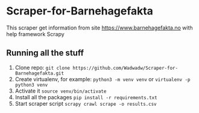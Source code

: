 # Scraper-for-Barnehagefakta
This scraper get information from site https://www.barnehagefakta.no with help framework Scrapy
## Running all the stuff
1. Clone repo: `git clone https://github.com/Wadwadw/Scraper-for-Barnehagefakta.git`
2. Create virtualenv, for example: `python3 -m venv venv` or `virtualenv -p python3 venv`
3. Activate it `source venv/bin/activate`
4. Install all the packages `pip install -r requirements.txt`
5. Start scraper script `scrapy crawl scrape -o results.csv`

